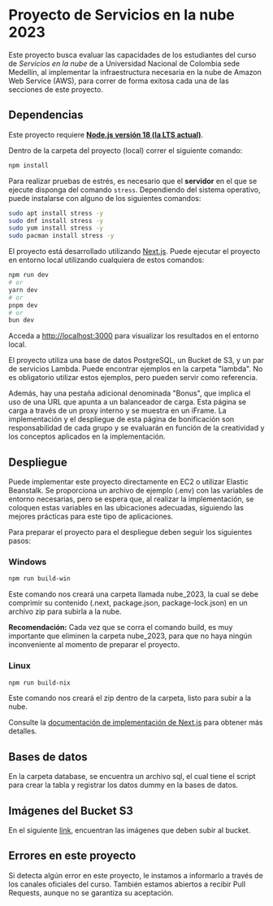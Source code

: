 # Proyecto de Servicios en la nube 2023

Este proyecto busca evaluar las capacidades de los estudiantes del curso de _Servicios en la nube_
de a Universidad Nacional de Colombia sede Medellín, al implementar la infraestructura necesaria
en la nube de Amazon Web Service (AWS), para correr de forma exitosa cada una de las secciones
de este proyecto.

## Dependencias

Este proyecto requiere **[Node.js versión 18 (la LTS actual)](https://nodejs.org/en/download)**.

Dentro de la carpeta del proyecto (local) correr el siguiente comando:

```bash
npm install
```

Para realizar pruebas de estrés, es necesario que el **servidor** en el que se ejecute disponga del comando `stress`. Dependiendo del sistema operativo, puede instalarse con alguno de los siguientes comandos:

```bash
sudo apt install stress -y
sudo dnf install stress -y
sudo yum install stress -y
sudo pacman install stress -y
```

El proyecto está desarrollado utilizando [Next.js](https://nextjs.org/).
Puede ejecutar el proyecto en entorno local utilizando cualquiera de estos comandos:

```bash
npm run dev
# or
yarn dev
# or
pnpm dev
# or
bun dev
```

Acceda a [http://localhost:3000](http://localhost:3000) para visualizar los resultados en el entorno local.

El proyecto utiliza una base de datos PostgreSQL, un Bucket de S3, y un par de servicios Lambda. Puede encontrar ejemplos en la carpeta "lambda". No es obligatorio utilizar estos ejemplos, pero pueden servir como referencia.

Además, hay una pestaña adicional denominada "Bonus", que implica el uso de una URL que apunta a un balanceador de carga. Esta página se carga a través de un proxy interno y se muestra en un iFrame. La implementación y el despliegue de esta página de bonificación son responsabilidad de cada grupo y se evaluarán en función de la creatividad y los conceptos aplicados en la implementación.

## Despliegue

Puede implementar este proyecto directamente en EC2 o utilizar Elastic Beanstalk. Se proporciona un archivo de ejemplo (.env) con las variables de entorno necesarias, pero se espera que, al realizar la implementación, se coloquen estas variables en las ubicaciones adecuadas, siguiendo las mejores prácticas para este tipo de aplicaciones.

Para preparar el proyecto para el despliegue deben seguir los siguientes pasos:

### Windows

```bash
npm run build-win
```

Este comando nos creará una carpeta llamada nube_2023, la cual se debe comprimir su contenido (.next, package.json, package-lock.json) en un archivo zip para subirla a la nube.

**Recomendación:** Cada vez que se corra el comando build, es muy importante que eliminen la carpeta nube_2023, para que no haya ningún inconveniente al momento de preparar el proyecto.

### Linux

```bash
npm run build-nix
```

Este comando nos creará el zip dentro de la carpeta, listo para subir a la nube.

Consulte la [documentación de implementación de Next.js](https://nextjs.org/docs/deployment) para obtener más detalles.

## Bases de datos

En la carpeta database, se encuentra un archivo sql, el cual tiene el script para crear la tabla y registrar los datos dummy en la bases de datos.

## Imágenes del Bucket S3

En el siguiente [link](https://drive.google.com/drive/folders/1lZPTUXAaDkVg0PWpys5wQ3OcJbO-4V9f?usp=share_link), encuentran las imágenes que deben subir al bucket.

## Errores en este proyecto

Si detecta algún error en este proyecto, le instamos a informarlo a través de los canales oficiales del curso. También estamos abiertos a recibir Pull Requests, aunque no se garantiza su aceptación.
